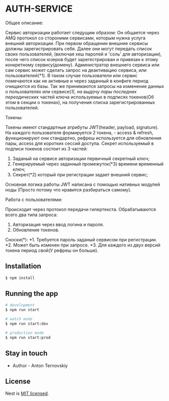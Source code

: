 <h1 color="#191970"> AUTH-SERVICE </h1>

Общее описание:

Сервис авторизации работает следущим образом: Он общается через AMQ протокол со стороними сервисами, которым нужна услуга внешний авторизации. При первом обращении внешние сервисы должны зарегистрировать себя. Далее они могут передать список своих пользователей, (включая хеш паролей и 'соль' для авторизации), после чего список юзеров будет зарегестрирован и привязан к этому конкретному сервису(домену).
Администратор внешнего сервиса или сам сервис может сделать запрос на деактивацию сервиса, или пользователей(*1). В таком случае пользователи или сервис помечаются как не активные и через заданный в конфиге период очищаются из базы. Так же принимаются запросы на изменение данных о пользователях или сервисе(*1), на
выдачу пары последних переодических* частей ключа используемых в подписях токенов(Об этом в секции о токенах), на получения списка зарегистрированных пользователей.


Токены:

Токены имеют стандартные атрибуты JWT(header, payload, signature). На каждого пользователя формируется 2 токена, - access & refresh, функционируют они стандартно, рефреш используется для обновления пары, access для коротких сессий доступа. Секрет используемый в подписи токенов состоит из 3 частей:
  1. Заданый на сервисе авторизации первичный секретный ключ;
  2. Генерируемый через заданный промежуток(*3) времени временный ключ;
  3. Секрет(*2) который при регистрации задает внешний сервис;

Основная логика работы JWT написана c помощью нативных модулей ноды (Просто потому что нравится разбираться самому).


Работа с пользователями:

Происходит через протокол передачи гипертекста. Обрабатываются всего два типа запроса:
  1. Авторизация через ввод логина и пароля.
  2. Обновление токенов.


Сноски(*):
*1. Требуется пароль заданый сервисом при регистрации.
*2. Может быть изменен при запросе.
*3. Для каждого из двух версий токена период свой(У рефреш он больше).


## Installation

```bash
$ npm install
```

## Running the app

```bash
# development
$ npm run start

# watch mode
$ npm run start:dev

# production mode
$ npm run start:prod
```

## Stay in touch

- Author - Anton  Ternovskiy

## License

Nest is [MIT licensed](LICENSE).
